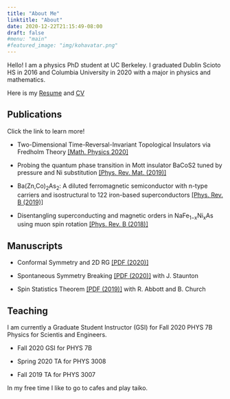 ```yaml
---
title: "About Me"
linktitle: "About"
date: 2020-12-22T21:15:49-08:00
draft: false
#menu: "main"
#featured_image: "img/kohavatar.png"
---
```

Hello! I am a physics PhD student at UC Berkeley.  I graduated Dublin Scioto HS in 2016 and Columbia University in 2020 with a major in physics and mathematics.

Here is  my [Resume](/resume/Yamakawa_Resume.pdf) and [CV](/resume/Yamakawa_cv.pdf)

## Publications
Click the link to learn more!

* Two-Dimensional Time-Reversal-Invariant Topological Insulators via Fredholm Theory [[Math. Physics 2020]](https://arxiv.org/abs/1908.00910)

* Probing the quantum phase transition in Mott insulator BaCoS2 tuned by pressure and Ni substitution [[Phys. Rev. Mat. (2019)]](https://doi.org/10.1103/PhysRevMaterials.3.045001)

* Ba(Zn,Co)<sub>2</sub>As<sub>2</sub>: A diluted ferromagnetic semiconductor with n-type carriers and isostructural to 122 iron-based superconductors [[Phys. Rev. B (2019)]](https://doi.org/10.1103/PhysRevB.99.155201 )

* Disentangling superconducting and magnetic orders in NaFe<sub>1−x</sub>Ni<sub>x</sub>As using muon spin rotation [[Phys. Rev. B (2018)]](https://doi.org/10.1103/PhysRevB.97.224508) 

## Manuscripts

* Conformal Symmetry and 2D RG [[PDF (2020)]](/manuscripts/cft2020.pdf)

* Spontaneous Symmetry Breaking [[PDF (2020)]]() with J. Staunton

* Spin Statistics Theorem [[PDF (2019)]]() with R. Abbott and B. Church
## Teaching
I am currently a Graduate Student Instructor (GSI) for Fall 2020 PHYS 7B Physics for Scientis and Engineers.

- Fall 2020 GSI for PHYS 7B 

- Spring 2020 TA for PHYS 3008 

- Fall 2019 TA for PHYS 3007

In my free time I like to go to cafes and play taiko.  


